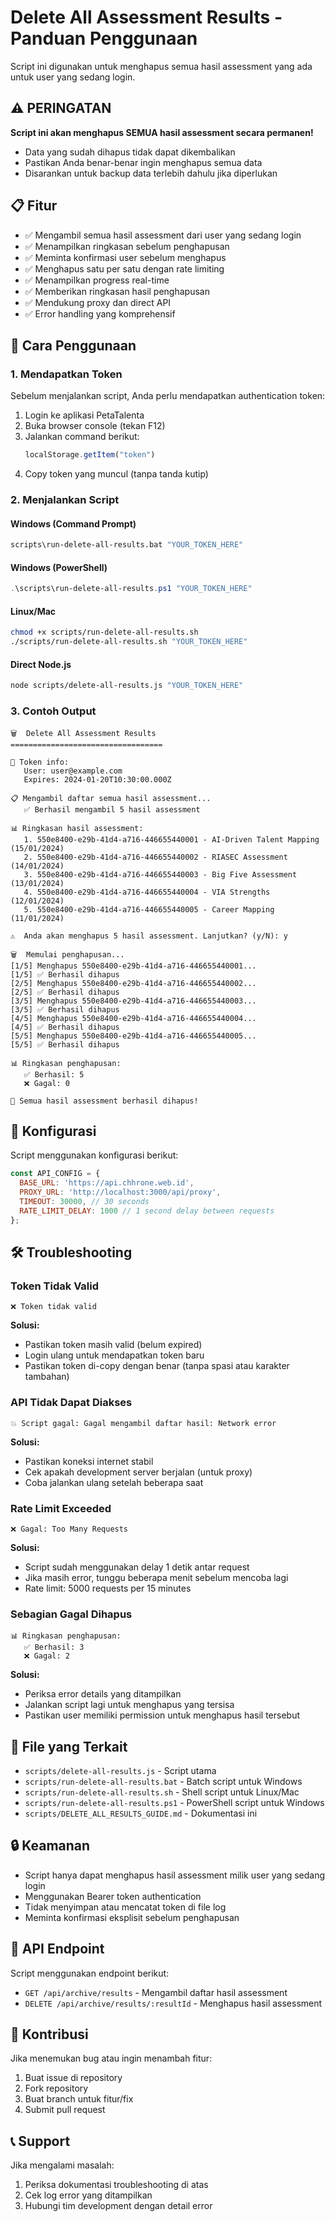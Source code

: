# Delete All Assessment Results - Panduan Penggunaan

Script ini digunakan untuk menghapus semua hasil assessment yang ada untuk user yang sedang login.

## ⚠️ PERINGATAN

**Script ini akan menghapus SEMUA hasil assessment secara permanen!**
- Data yang sudah dihapus tidak dapat dikembalikan
- Pastikan Anda benar-benar ingin menghapus semua data
- Disarankan untuk backup data terlebih dahulu jika diperlukan

## 📋 Fitur

- ✅ Mengambil semua hasil assessment dari user yang sedang login
- ✅ Menampilkan ringkasan sebelum penghapusan
- ✅ Meminta konfirmasi user sebelum menghapus
- ✅ Menghapus satu per satu dengan rate limiting
- ✅ Menampilkan progress real-time
- ✅ Memberikan ringkasan hasil penghapusan
- ✅ Mendukung proxy dan direct API
- ✅ Error handling yang komprehensif

## 🚀 Cara Penggunaan

### 1. Mendapatkan Token

Sebelum menjalankan script, Anda perlu mendapatkan authentication token:

1. Login ke aplikasi PetaTalenta
2. Buka browser console (tekan F12)
3. Jalankan command berikut:
   ```javascript
   localStorage.getItem("token")
   ```
4. Copy token yang muncul (tanpa tanda kutip)

### 2. Menjalankan Script

#### Windows (Command Prompt)
```bash
scripts\run-delete-all-results.bat "YOUR_TOKEN_HERE"
```

#### Windows (PowerShell)
```powershell
.\scripts\run-delete-all-results.ps1 "YOUR_TOKEN_HERE"
```

#### Linux/Mac
```bash
chmod +x scripts/run-delete-all-results.sh
./scripts/run-delete-all-results.sh "YOUR_TOKEN_HERE"
```

#### Direct Node.js
```bash
node scripts/delete-all-results.js "YOUR_TOKEN_HERE"
```

### 3. Contoh Output

```
🗑️  Delete All Assessment Results
==================================

🔐 Token info:
   User: user@example.com
   Expires: 2024-01-20T10:30:00.000Z

📋 Mengambil daftar semua hasil assessment...
   ✅ Berhasil mengambil 5 hasil assessment

📊 Ringkasan hasil assessment:
   1. 550e8400-e29b-41d4-a716-446655440001 - AI-Driven Talent Mapping (15/01/2024)
   2. 550e8400-e29b-41d4-a716-446655440002 - RIASEC Assessment (14/01/2024)
   3. 550e8400-e29b-41d4-a716-446655440003 - Big Five Assessment (13/01/2024)
   4. 550e8400-e29b-41d4-a716-446655440004 - VIA Strengths (12/01/2024)
   5. 550e8400-e29b-41d4-a716-446655440005 - Career Mapping (11/01/2024)

⚠️  Anda akan menghapus 5 hasil assessment. Lanjutkan? (y/N): y

🗑️  Memulai penghapusan...
[1/5] Menghapus 550e8400-e29b-41d4-a716-446655440001...
[1/5] ✅ Berhasil dihapus
[2/5] Menghapus 550e8400-e29b-41d4-a716-446655440002...
[2/5] ✅ Berhasil dihapus
[3/5] Menghapus 550e8400-e29b-41d4-a716-446655440003...
[3/5] ✅ Berhasil dihapus
[4/5] Menghapus 550e8400-e29b-41d4-a716-446655440004...
[4/5] ✅ Berhasil dihapus
[5/5] Menghapus 550e8400-e29b-41d4-a716-446655440005...
[5/5] ✅ Berhasil dihapus

📊 Ringkasan penghapusan:
   ✅ Berhasil: 5
   ❌ Gagal: 0

🎉 Semua hasil assessment berhasil dihapus!
```

## 🔧 Konfigurasi

Script menggunakan konfigurasi berikut:

```javascript
const API_CONFIG = {
  BASE_URL: 'https://api.chhrone.web.id',
  PROXY_URL: 'http://localhost:3000/api/proxy',
  TIMEOUT: 30000, // 30 seconds
  RATE_LIMIT_DELAY: 1000 // 1 second delay between requests
};
```

## 🛠️ Troubleshooting

### Token Tidak Valid
```
❌ Token tidak valid
```
**Solusi:**
- Pastikan token masih valid (belum expired)
- Login ulang untuk mendapatkan token baru
- Pastikan token di-copy dengan benar (tanpa spasi atau karakter tambahan)

### API Tidak Dapat Diakses
```
💥 Script gagal: Gagal mengambil daftar hasil: Network error
```
**Solusi:**
- Pastikan koneksi internet stabil
- Cek apakah development server berjalan (untuk proxy)
- Coba jalankan ulang setelah beberapa saat

### Rate Limit Exceeded
```
❌ Gagal: Too Many Requests
```
**Solusi:**
- Script sudah menggunakan delay 1 detik antar request
- Jika masih error, tunggu beberapa menit sebelum mencoba lagi
- Rate limit: 5000 requests per 15 minutes

### Sebagian Gagal Dihapus
```
📊 Ringkasan penghapusan:
   ✅ Berhasil: 3
   ❌ Gagal: 2
```
**Solusi:**
- Periksa error details yang ditampilkan
- Jalankan script lagi untuk menghapus yang tersisa
- Pastikan user memiliki permission untuk menghapus hasil tersebut

## 📁 File yang Terkait

- `scripts/delete-all-results.js` - Script utama
- `scripts/run-delete-all-results.bat` - Batch script untuk Windows
- `scripts/run-delete-all-results.sh` - Shell script untuk Linux/Mac
- `scripts/run-delete-all-results.ps1` - PowerShell script untuk Windows
- `scripts/DELETE_ALL_RESULTS_GUIDE.md` - Dokumentasi ini

## 🔒 Keamanan

- Script hanya dapat menghapus hasil assessment milik user yang sedang login
- Menggunakan Bearer token authentication
- Tidak menyimpan atau mencatat token di file log
- Meminta konfirmasi eksplisit sebelum penghapusan

## 📝 API Endpoint

Script menggunakan endpoint berikut:

- `GET /api/archive/results` - Mengambil daftar hasil assessment
- `DELETE /api/archive/results/:resultId` - Menghapus hasil assessment

## 🤝 Kontribusi

Jika menemukan bug atau ingin menambah fitur:

1. Buat issue di repository
2. Fork repository
3. Buat branch untuk fitur/fix
4. Submit pull request

## 📞 Support

Jika mengalami masalah:

1. Periksa dokumentasi troubleshooting di atas
2. Cek log error yang ditampilkan
3. Hubungi tim development dengan detail error
